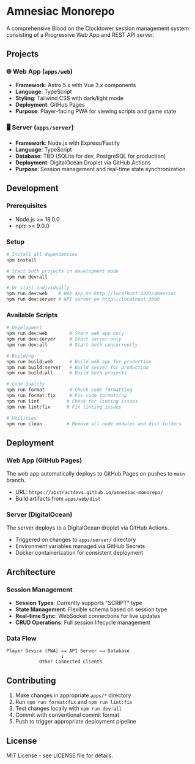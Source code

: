 # Amnesiac Monorepo

A comprehensive Blood on the Clocktower session management system consisting of a Progressive Web App and REST API server.

## Projects

### 🌐 Web App (`apps/web`)
- **Framework**: Astro 5.x with Vue 3.x components
- **Language**: TypeScript
- **Styling**: Tailwind CSS with dark/light mode
- **Deployment**: GitHub Pages
- **Purpose**: Player-facing PWA for viewing scripts and game state

### 🖥️ Server (`apps/server`)
- **Framework**: Node.js with Express/Fastify
- **Language**: TypeScript
- **Database**: TBD (SQLite for dev, PostgreSQL for production)
- **Deployment**: DigitalOcean Droplet via GitHub Actions
- **Purpose**: Session management and real-time state synchronization

## Development

### Prerequisites
- Node.js >= 18.0.0
- npm >= 9.0.0

### Setup
```bash
# Install all dependencies
npm install

# Start both projects in development mode
npm run dev:all

# Or start individually
npm run dev:web    # Web app on http://localhost:4321/amnesiac
npm run dev:server # API server on http://localhost:3000
```

### Available Scripts
```bash
# Development
npm run dev:web        # Start web app only
npm run dev:server     # Start server only
npm run dev:all        # Start both concurrently

# Building
npm run build:web      # Build web app for production
npm run build:server   # Build server for production
npm run build:all      # Build both projects

# Code Quality
npm run format         # Check code formatting
npm run format:fix     # Fix code formatting
npm run lint          # Check for linting issues
npm run lint:fix      # Fix linting issues

# Utilities
npm run clean         # Remove all node_modules and dist folders
```

## Deployment

### Web App (GitHub Pages)
The web app automatically deploys to GitHub Pages on pushes to `main` branch.
- URL: `https://abstractdevs.github.io/amnesiac-monorepo/`
- Build artifacts from `apps/web/dist`

### Server (DigitalOcean)
The server deploys to a DigitalOcean droplet via GitHub Actions.
- Triggered on changes to `apps/server/` directory
- Environment variables managed via GitHub Secrets
- Docker containerization for consistent deployment

## Architecture

### Session Management
- **Session Types**: Currently supports "SCRIPT" type
- **State Management**: Flexible schema based on session type
- **Real-time Sync**: WebSocket connections for live updates
- **CRUD Operations**: Full session lifecycle management

### Data Flow
```
Player Device (PWA) ←→ API Server ←→ Database
                    ↕
            Other Connected Clients
```

## Contributing

1. Make changes in appropriate `apps/*` directory
2. Run `npm run format:fix` and `npm run lint:fix`
3. Test changes locally with `npm run dev:all`
4. Commit with conventional commit format
5. Push to trigger appropriate deployment pipeline

## License

MIT License - see LICENSE file for details.